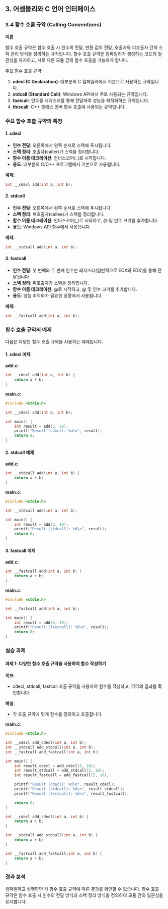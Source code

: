 ## 3. 어셈블리와 C 언어 인터페이스

### 3.4 함수 호출 규약 (Calling Conventions)

**이론**

함수 호출 규약은 함수 호출 시 인수의 전달, 반환 값의 전달, 호출자와 피호출자 간의 스택 관리 방식을 정의하는 규칙입니다. 함수 호출 규약은 컴파일러가 생성하는 코드의 일관성을 유지하고, 서로 다른 모듈 간의 함수 호출을 가능하게 합니다.

주요 함수 호출 규약:
1. **cdecl (C Declaration)**: 대부분의 C 컴파일러에서 기본으로 사용하는 규약입니다.
2. **stdcall (Standard Call)**: Windows API에서 주로 사용되는 규약입니다.
3. **fastcall**: 인수를 레지스터를 통해 전달하여 성능을 최적화하는 규약입니다.
4. **thiscall**: C++ 클래스 멤버 함수 호출에 사용되는 규약입니다.

### 주요 함수 호출 규약의 특징

#### 1. cdecl

- **인수 전달**: 오른쪽에서 왼쪽 순서로 스택에 푸시됩니다.
- **스택 정리**: 호출자(caller)가 스택을 정리합니다.
- **함수 이름 데코레이션**: 언더스코어(_)로 시작합니다.
- **용도**: 대부분의 C/C++ 프로그램에서 기본으로 사용됩니다.

**예제**:
```c
int __cdecl add(int a, int b);
```

#### 2. stdcall

- **인수 전달**: 오른쪽에서 왼쪽 순서로 스택에 푸시됩니다.
- **스택 정리**: 피호출자(callee)가 스택을 정리합니다.
- **함수 이름 데코레이션**: 언더스코어(_)로 시작하고, @ 및 인수 크기를 추가합니다.
- **용도**: Windows API 함수에서 사용됩니다.

**예제**:
```c
int __stdcall add(int a, int b);
```

#### 3. fastcall

- **인수 전달**: 첫 번째와 두 번째 인수는 레지스터(일반적으로 ECX와 EDX)를 통해 전달됩니다.
- **스택 정리**: 피호출자가 스택을 정리합니다.
- **함수 이름 데코레이션**: @로 시작하고, @ 및 인수 크기를 추가합니다.
- **용도**: 성능 최적화가 필요한 상황에서 사용됩니다.

**예제**:
```c
int __fastcall add(int a, int b);
```

### 함수 호출 규약의 예제

다음은 다양한 함수 호출 규약을 사용하는 예제입니다.

#### 1. cdecl 예제

**add.c**:
```c
int __cdecl add(int a, int b) {
    return a + b;
}
```

**main.c**:
```c
#include <stdio.h>

int __cdecl add(int a, int b);

int main() {
    int result = add(5, 10);
    printf("Result (cdecl): %d\n", result);
    return 0;
}
```

#### 2. stdcall 예제

**add.c**:
```c
int __stdcall add(int a, int b) {
    return a + b;
}
```

**main.c**:
```c
#include <stdio.h>

int __stdcall add(int a, int b);

int main() {
    int result = add(5, 10);
    printf("Result (stdcall): %d\n", result);
    return 0;
}
```

#### 3. fastcall 예제

**add.c**:
```c
int __fastcall add(int a, int b) {
    return a + b;
}
```

**main.c**:
```c
#include <stdio.h>

int __fastcall add(int a, int b);

int main() {
    int result = add(5, 10);
    printf("Result (fastcall): %d\n", result);
    return 0;
}
```

### 실습 과제

#### 과제 1: 다양한 함수 호출 규약을 사용하여 함수 작성하기

**목표**:
- cdecl, stdcall, fastcall 호출 규약을 사용하여 함수를 작성하고, 각각의 결과를 확인합니다.

**해설**:
- 각 호출 규약에 맞게 함수를 정의하고 호출합니다.

**main.c**:
```c
#include <stdio.h>

int __cdecl add_cdecl(int a, int b);
int __stdcall add_stdcall(int a, int b);
int __fastcall add_fastcall(int a, int b);

int main() {
    int result_cdecl = add_cdecl(5, 10);
    int result_stdcall = add_stdcall(5, 10);
    int result_fastcall = add_fastcall(5, 10);

    printf("Result (cdecl): %d\n", result_cdecl);
    printf("Result (stdcall): %d\n", result_stdcall);
    printf("Result (fastcall): %d\n", result_fastcall);

    return 0;
}

int __cdecl add_cdecl(int a, int b) {
    return a + b;
}

int __stdcall add_stdcall(int a, int b) {
    return a + b;
}

int __fastcall add_fastcall(int a, int b) {
    return a + b;
}
```

### 결과 분석

컴파일하고 실행하면 각 함수 호출 규약에 따른 결과를 확인할 수 있습니다. 함수 호출 규약은 함수 호출 시 인수의 전달 방식과 스택 정리 방식을 정의하여 모듈 간의 일관성을 유지합니다.

